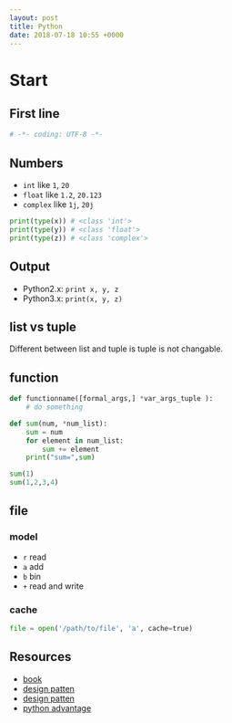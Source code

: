 ```yaml
---
layout: post
title: Python
date: 2018-07-18 10:55 +0000
---
```


# Start

## First line
```python
# -*- coding: UTF-8 -*-
```


## Numbers

* `int` like `1`, `20`
* `float` like `1.2`, `20.123`
* `complex` like `1j`, `20j`

```python
print(type(x)) # <class 'int'>
print(type(y)) # <class 'float'>
print(type(z)) # <class 'complex'>
```

## Output
* Python2.x: `print x, y, z`
* Python3.x: `print(x, y, z)`

## list vs tuple
Different between list and tuple is tuple is not changable.


## function 
```python
def functionname([formal_args,] *var_args_tuple ):
    # do something

def sum(num, *num_list):
    sum = num
    for element in num_list:
        sum += element
    print("sum=",sum)

sum(1)
sum(1,2,3,4)
```


## file
### model
* `r` read
* `a` add
* `b` bin
* `+` read and write

### cache
```python
file = open('/path/to/file', 'a', cache=true)
```


## Resources
* [book](https://download.csdn.net/download/yonghu99999/9799521)
* [design patten](https://blog.csdn.net/ruoyunliufeng/article/details/78302889)
* [design patten](http://blog.jobbole.com/62023/)
* [python advantage](https://eastlakeside.gitbooks.io/interpy-zh/content/decorators/)
